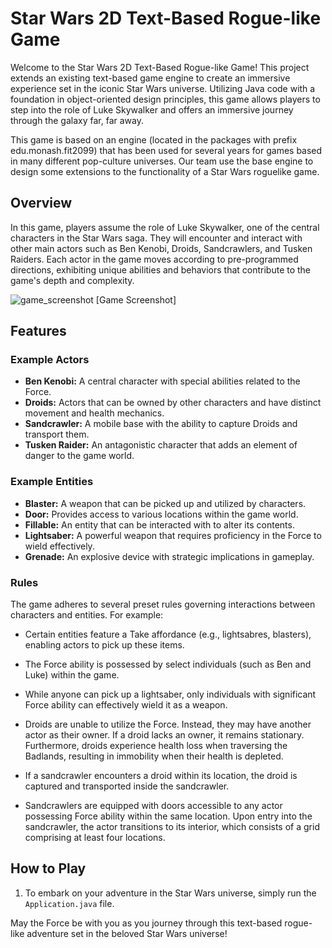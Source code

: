 # Star Wars 2D Text-Based Rogue-like Game

Welcome to the Star Wars 2D Text-Based Rogue-like Game! This project extends an existing text-based game engine to create an immersive experience set in the iconic Star Wars universe. Utilizing Java code with a foundation in object-oriented design principles, this game allows players to step into the role of Luke Skywalker and offers an immersive journey through the galaxy far, far away.

This game is based on an engine (located in the packages with prefix edu.monash.fit2099) that has been used for several years for games based in many different pop-culture universes. Our team use the base engine to design some extensions to the functionality of a Star Wars roguelike game.

## Overview

In this game, players assume the role of Luke Skywalker, one of the central characters in the Star Wars saga. They will encounter and interact with other main actors such as Ben Kenobi, Droids, Sandcrawlers, and Tusken Raiders. Each actor in the game moves according to pre-programmed directions, exhibiting unique abilities and behaviors that contribute to the game's depth and complexity.


![game_screenshot](https://github.com/chailam/Star-War-2D-Game/assets/30400152/5bf6f4cb-b2c8-4cb3-8f89-5da1f0a581fd)
[Game Screenshot]

## Features

### Example Actors

- **Ben Kenobi:** A central character with special abilities related to the Force.
- **Droids:** Actors that can be owned by other characters and have distinct movement and health mechanics.
- **Sandcrawler:** A mobile base with the ability to capture Droids and transport them.
- **Tusken Raider:** An antagonistic character that adds an element of danger to the game world.

### Example Entities

- **Blaster:** A weapon that can be picked up and utilized by characters.
- **Door:** Provides access to various locations within the game world.
- **Fillable:** An entity that can be interacted with to alter its contents.
- **Lightsaber:** A powerful weapon that requires proficiency in the Force to wield effectively.
- **Grenade:** An explosive device with strategic implications in gameplay.

### Rules

The game adheres to several preset rules governing interactions between characters and entities. For example:

- Certain entities feature a Take affordance (e.g., lightsabres, blasters), enabling actors to pick up these items.   

- The Force ability is possessed by select individuals (such as Ben and Luke) within the game. 
- While anyone can pick up a lightsaber, only individuals with significant Force ability can effectively wield it as a weapon.
- Droids are unable to utilize the Force. Instead, they may have another actor as their owner. If a droid lacks an owner, it remains stationary. Furthermore, droids experience health loss when traversing the Badlands, resulting in immobility when their health is depleted. 
- If a sandcrawler encounters a droid within its location, the droid is captured and transported inside the sandcrawler.
- Sandcrawlers are equipped with doors accessible to any actor possessing Force ability within the same location. Upon entry into the sandcrawler, the actor transitions to its interior, which consists of a grid comprising at least four locations.


## How to Play

1. To embark on your adventure in the Star Wars universe, simply run the `Application.java` file. 


May the Force be with you as you journey through this text-based rogue-like adventure set in the beloved Star Wars universe!
